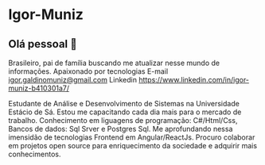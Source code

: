 # Igor-Muniz

## Olá pessoal 👋
Brasileiro, pai de família buscando me atualizar nesse mundo de informações.
Apaixonado por tecnologias 
E-mail igor.galdinomuniz@gmail.com
Linkedin  https://www.linkedin.com/in/igor-muniz-b410301a7/


Estudante de Análise e Desenvolvimento de Sistemas na Universidade Estácio de Sá.
Estou me capacitando cada dia mais para o mercado de trabalho. 
Conhecimento em liguagens de programação: C#/Html/Css,
Bancos de dados: Sql Srver e Postgres Sql.
Me aprofundando nessa imensidão de tecnologias Frontend em Angular/ReactJs.
Procuro colaborar em projetos open source para enriquecimento da sociedade e adquirir mais conhecimentos.
